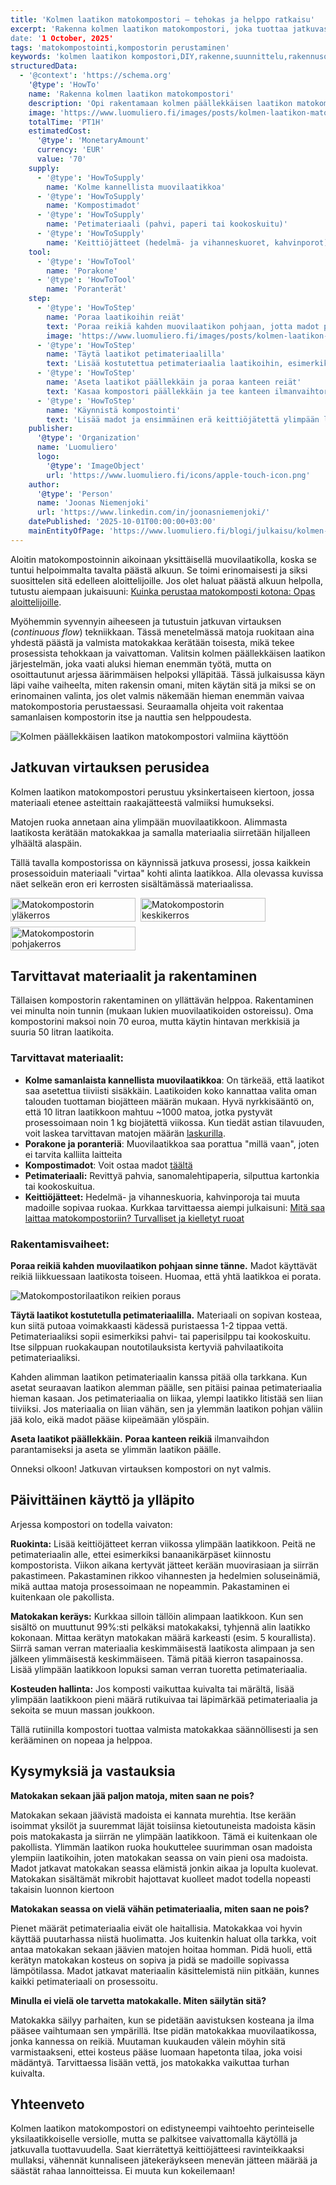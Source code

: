 ```yaml
---
title: 'Kolmen laatikon matokompostori – tehokas ja helppo ratkaisu'
excerpt: 'Rakenna kolmen laatikon matokompostori, joka tuottaa jatkuvasti valmista matokakkaa ja tekee kompostoinnista vaivatonta.''
date: '1 October, 2025'
tags: 'matokompostointi,kompostorin perustaminen'
keywords: 'kolmen laatikon kompostori,DIY,rakenne,suunnittelu,rakennusohje,matokomposti,kompostimadot,kerroksellinen järjestelmä,käyttö,huolto,tehokkuus,keittiöjäte,biojäte,lannoite,kestävä ratkaisu,askartelu,kotikompostointi,käytännöllisyys,ravinnekierto,omatoimisuus,projekti'
structuredData:
  - '@context': 'https://schema.org'
    '@type': 'HowTo'
    name: 'Rakenna kolmen laatikon matokompostori'
    description: 'Opi rakentamaan kolmen päällekkäisen laatikon matokompostori, joka perustuu jatkuvaan virtaukseen ja tuottaa valmista matokakkaa helposti.'
    image: 'https://www.luomuliero.fi/images/posts/kolmen-laatikon-matokompostori-edistyneempi-helppohoitoinen/kolmen_laatikon_kompostori-1200.jpg'
    totalTime: 'PT1H'
    estimatedCost:
      '@type': 'MonetaryAmount'
      currency: 'EUR'
      value: '70'
    supply:
      - '@type': 'HowToSupply'
        name: 'Kolme kannellista muovilaatikkoa'
      - '@type': 'HowToSupply'
        name: 'Kompostimadot'
      - '@type': 'HowToSupply'
        name: 'Petimateriaali (pahvi, paperi tai kookoskuitu)'
      - '@type': 'HowToSupply'
        name: 'Keittiöjätteet (hedelmä- ja vihanneskuoret, kahvinporot)'
    tool:
      - '@type': 'HowToTool'
        name: 'Porakone'
      - '@type': 'HowToTool'
        name: 'Poranterät'
    step:
      - '@type': 'HowToStep'
        name: 'Poraa laatikoihin reiät'
        text: 'Poraa reikiä kahden muovilaatikon pohjaan, jotta madot pääsevät liikkumaan kerrosten välillä. Yksi laatikko jätetään poraamatta.'
        image: 'https://www.luomuliero.fi/images/posts/kolmen-laatikon-matokompostori-edistyneempi-helppohoitoinen/kolmen_laatikon_kompostori_poraus-800.jpg'
      - '@type': 'HowToStep'
        name: 'Täytä laatikot petimateriaalilla'
        text: 'Lisää kostutettua petimateriaalia laatikoihin, esimerkiksi silputtua pahvia tai kookoskuitua. Materiaalin tulee olla kosteaa, mutta ei märkää.'
      - '@type': 'HowToStep'
        name: 'Aseta laatikot päällekkäin ja poraa kanteen reiät'
        text: 'Kasaa kompostori päällekkäin ja tee kanteen ilmanvaihtoreiät. Näin varmistat riittävän hapensaannin.'
      - '@type': 'HowToStep'
        name: 'Käynnistä kompostointi'
        text: 'Lisää madot ja ensimmäinen erä keittiöjätettä ylimpään laatikkoon. Pidä kansi päällä ja seuraa kosteutta säännöllisesti.'
    publisher:
      '@type': 'Organization'
      name: 'Luomuliero'
      logo:
        '@type': 'ImageObject'
        url: 'https://www.luomuliero.fi/icons/apple-touch-icon.png'
    author:
      '@type': 'Person'
      name: 'Joonas Niemenjoki'
      url: 'https://www.linkedin.com/in/joonasniemenjoki/'
    datePublished: '2025-10-01T00:00:00+03:00'
    mainEntityOfPage: 'https://www.luomuliero.fi/blogi/julkaisu/kolmen-laatikon-matokompostori-edistyneempi-helppohoitoinen'
---
```


Aloitin matokompostoinnin aikoinaan yksittäisellä muovilaatikolla, koska se tuntui helpoimmalta tavalta päästä alkuun. Se toimi erinomaisesti ja siksi suosittelen sitä edelleen aloittelijoille. Jos olet haluat päästä alkuun helpolla, tutustu aiempaan jukaisuuni: [Kuinka perustaa matokomposti kotona: Opas aloittelijoille](https://www.luomuliero.fi/blogi/julkaisu/kuinka-perustaa-matokomposti-kotona-opas-aloittelijoille).

Myöhemmin syvennyin aiheeseen ja tutustuin jatkuvan virtauksen (_continuous flow_) tekniikkaan. Tässä menetelmässä matoja ruokitaan aina yhdestä päästä ja valmista matokakkaa kerätään toisesta, mikä tekee prosessista tehokkaan ja vaivattoman. Valitsin kolmen päällekkäisen laatikon järjestelmän, joka vaati aluksi hieman enemmän työtä, mutta on osoittautunut arjessa äärimmäisen helpoksi ylläpitää. Tässä julkaisussa käyn läpi vaihe vaiheelta, miten rakensin omani, miten käytän sitä ja miksi se on erinomainen valinta, jos olet valmis näkemään hieman enemmän vaivaa matokompostoria perustaessasi. Seuraamalla ohjeita voit rakentaa samanlaisen kompostorin itse ja nauttia sen helppoudesta.

<picture>
  <source srcset="/images/posts/kolmen-laatikon-matokompostori-edistyneempi-helppohoitoinen/kolmen_laatikon_kompostori-800.avif 800w, /images/posts/kolmen-laatikon-matokompostori-edistyneempi-helppohoitoinen/kolmen_laatikon_kompostori-1200.avif 1200w" type="image/avif">
  <source srcset="/images/posts/kolmen-laatikon-matokompostori-edistyneempi-helppohoitoinen/kolmen_laatikon_kompostori-800.webp 800w, /images/posts/kolmen-laatikon-matokompostori-edistyneempi-helppohoitoinen/kolmen_laatikon_kompostori-1200.webp 1200w" type="image/webp">
  <img src="/images/posts/kolmen-laatikon-matokompostori-edistyneempi-helppohoitoinen/kolmen_laatikon_kompostori-800.jpg" srcset="/images/posts/kolmen-laatikon-matokompostori-edistyneempi-helppohoitoinen/kolmen_laatikon_kompostori-800.jpg 800w, /images/posts/kolmen-laatikon-matokompostori-edistyneempi-helppohoitoinen/kolmen_laatikon_kompostori-1200.jpg 1200w" alt="Kolmen päällekkäisen laatikon matokompostori valmiina käyttöön" sizes="(max-width: 600px) 100vw, 800px" style="max-width:100%;height:auto;" loading="lazy">
</picture>

## Jatkuvan virtauksen perusidea

Kolmen laatikon matokompostori perustuu yksinkertaiseen kiertoon, jossa materiaali etenee asteittain raakajätteestä valmiiksi humukseksi.

Matojen ruoka annetaan aina ylimpään muovilaatikkoon. Alimmasta laatikosta kerätään matokakkaa ja samalla materiaalia siirretään hiljalleen ylhäältä alaspäin.

Tällä tavalla kompostorissa on käynnissä jatkuva prosessi, jossa kaikkein prosessoiduin materiaali "virtaa" kohti alinta laatikkoa. Alla olevassa kuvissa näet selkeän eron eri kerrosten sisältämässä materiaalissa.

<div style="display:flex;flex-wrap:wrap;gap:0.5rem;max-width:100%;">
  <picture style="flex:1 1 calc(33.333% - 0.5rem);max-width:calc(33.333% - 0.5rem);display:block;min-width:200px;">
    <source srcset="/images/posts/kolmen-laatikon-matokompostori-edistyneempi-helppohoitoinen/matokompostori_ylakerros-800.avif 800w, /images/posts/kolmen-laatikon-matokompostori-edistyneempi-helppohoitoinen/matokompostori_ylakerros-1200.avif 1200w" type="image/avif">
    <source srcset="/images/posts/kolmen-laatikon-matokompostori-edistyneempi-helppohoitoinen/matokompostori_ylakerros-800.webp 800w, /images/posts/kolmen-laatikon-matokompostori-edistyneempi-helppohoitoinen/matokompostori_ylakerros-1200.webp 1200w" type="image/webp">
    <img src="/images/posts/kolmen-laatikon-matokompostori-edistyneempi-helppohoitoinen/matokompostori_ylakerros-800.jpg"
         srcset="/images/posts/kolmen-laatikon-matokompostori-edistyneempi-helppohoitoinen/matokompostori_ylakerros-800.jpg 800w, /images/posts/kolmen-laatikon-matokompostori-edistyneempi-helppohoitoinen/matokompostori_ylakerros-1200.jpg 1200w"
         alt="Matokompostorin yläkerros"
         sizes="(max-width: 900px) 100vw, 33vw"
         style="width:100%;height:auto;display:block;"
         loading="lazy" decoding="async">
  </picture>

  <picture style="flex:1 1 calc(33.333% - 0.5rem);max-width:calc(33.333% - 0.5rem);display:block;min-width:200px;">
    <source srcset="/images/posts/kolmen-laatikon-matokompostori-edistyneempi-helppohoitoinen/matokompostori_keskikerros-800.avif 800w, /images/posts/kolmen-laatikon-matokompostori-edistyneempi-helppohoitoinen/matokompostori_keskikerros-1200.avif 1200w" type="image/avif">
    <source srcset="/images/posts/kolmen-laatikon-matokompostori-edistyneempi-helppohoitoinen/matokompostori_keskikerros-800.webp 800w, /images/posts/kolmen-laatikon-matokompostori-edistyneempi-helppohoitoinen/matokompostori_keskikerros-1200.webp 1200w" type="image/webp">
    <img src="/images/posts/kolmen-laatikon-matokompostori-edistyneempi-helppohoitoinen/matokompostori_keskikerros-800.jpg"
         srcset="/images/posts/kolmen-laatikon-matokompostori-edistyneempi-helppohoitoinen/matokompostori_keskikerros-800.jpg 800w, /images/posts/kolmen-laatikon-matokompostori-edistyneempi-helppohoitoinen/matokompostori_keskikerros-1200.jpg 1200w"
         alt="Matokompostorin keskikerros"
         sizes="(max-width: 900px) 100vw, 33vw"
         style="width:100%;height:auto;display:block;"
         loading="lazy" decoding="async">
  </picture>

  <picture style="flex:1 1 calc(33.333% - 0.5rem);max-width:calc(33.333% - 0.5rem);display:block;min-width:200px;">
    <source srcset="/images/posts/kolmen-laatikon-matokompostori-edistyneempi-helppohoitoinen/matokompostori_pohjakerros-800.avif 800w, /images/posts/kolmen-laatikon-matokompostori-edistyneempi-helppohoitoinen/matokompostori_pohjakerros-1200.avif 1200w" type="image/avif">
    <source srcset="/images/posts/kolmen-laatikon-matokompostori-edistyneempi-helppohoitoinen/matokompostori_pohjakerros-800.webp 800w, /images/posts/kolmen-laatikon-matokompostori-edistyneempi-helppohoitoinen/matokompostori_pohjakerros-1200.webp 1200w" type="image/webp">
    <img src="/images/posts/kolmen-laatikon-matokompostori-edistyneempi-helppohoitoinen/matokompostori_pohjakerros-800.jpg"
         srcset="/images/posts/kolmen-laatikon-matokompostori-edistyneempi-helppohoitoinen/matokompostori_pohjakerros-800.jpg 800w, /images/posts/kolmen-laatikon-matokompostori-edistyneempi-helppohoitoinen/matokompostori_pohjakerros-1200.jpg 1200w"
         alt="Matokompostorin pohjakerros"
         sizes="(max-width: 900px) 100vw, 33vw"
         style="width:100%;height:auto;display:block;"
         loading="lazy" decoding="async">
  </picture>
</div>

## Tarvittavat materiaalit ja rakentaminen

Tällaisen kompostorin rakentaminen on yllättävän helppoa. Rakentaminen vei minulta noin tunnin (mukaan lukien muovilaatikoiden ostoreissu). Oma kompostorini maksoi noin 70 euroa, mutta käytin hintavan merkkisiä ja suuria 50 litran laatikoita.

### Tarvittavat materiaalit:

- **Kolme samanlaista kannellista muovilaatikkoa**: On tärkeää, että laatikot saa asetettua tiiviisti sisäkkäin. Laatikoiden koko kannattaa valita oman talouden tuottaman biojätteen määrän mukaan. Hyvä nyrkkisääntö on, että 10 litran laatikkoon mahtuu ~1000 matoa, jotka pystyvät prosessoimaan noin 1 kg biojätettä viikossa. Kun tiedät astian tilavuuden, voit laskea tarvittavan matojen määrän [laskurilla](https://www.luomuliero.fi/matolaskuri).
- **Porakone ja poranteriä**: Muovilaatikkoa saa porattua "millä vaan", joten ei tarvita kalliita laitteita
- **Kompostimadot**: Voit ostaa madot [täältä](https://www.luomuliero.fi/madot)
- **Petimateriaali:** Revittyä pahvia, sanomalehtipaperia, silputtua kartonkia tai kookoskuitua.
- **Keittiöjätteet:** Hedelmä- ja vihanneskuoria, kahvinporoja tai muuta madoille sopivaa ruokaa. Kurkkaa tarvittaessa aiempi julkaisuni: [Mitä saa laittaa matokompostoriin? Turvalliset ja kielletyt ruoat](https://www.luomuliero.fi/blogi/julkaisu/mita-saa-laittaa-matokompostoriin-turvalliset-ja-kielletyt-ruoat)

### Rakentamisvaiheet:

**Poraa reikiä kahden muovilaatikon pohjaan sinne tänne.** Madot käyttävät reikiä liikkuessaan laatikosta toiseen. Huomaa, että yhtä laatikkoa ei porata.

<picture>
  <source srcset="/images/posts/kolmen-laatikon-matokompostori-edistyneempi-helppohoitoinen/kolmen_laatikon_kompostori_poraus-800.avif 800w, /images/posts/kolmen-laatikon-matokompostori-edistyneempi-helppohoitoinen/kolmen_laatikon_kompostori_poraus-1200.avif 1200w" type="image/avif">
  <source srcset="/images/posts/kolmen-laatikon-matokompostori-edistyneempi-helppohoitoinen/kolmen_laatikon_kompostori_poraus-800.webp 800w, /images/posts/kolmen-laatikon-matokompostori-edistyneempi-helppohoitoinen/kolmen_laatikon_kompostori_poraus-1200.webp 1200w" type="image/webp">
  <img src="/images/posts/kolmen-laatikon-matokompostori-edistyneempi-helppohoitoinen/kolmen_laatikon_kompostori_poraus-800.jpg" srcset="/images/posts/kolmen-laatikon-matokompostori-edistyneempi-helppohoitoinen/kolmen_laatikon_kompostori_poraus-800.jpg 800w, /images/posts/kolmen-laatikon-matokompostori-edistyneempi-helppohoitoinen/kolmen_laatikon_kompostori_poraus-1200.jpg 1200w" alt="Matokompostorilaatikon reikien poraus" sizes="(max-width: 600px) 100vw, 800px" style="max-width:300px;height:auto;" loading="lazy">
</picture>

**Täytä laatikot kostutetulla petimateriaalilla.** Materiaali on sopivan kosteaa, kun siitä putoaa voimakkaasti kädessä puristaessa 1-2 tippaa vettä. Petimateriaaliksi sopii esimerkiksi pahvi- tai paperisilppu tai kookoskuitu. Itse silppuan ruokakaupan noutotilauksista kertyviä pahvilaatikoita petimateriaaliksi.

<aside>Kahden alimman laatikon petimateriaalin kanssa pitää olla tarkkana. Kun asetat seuraavan laatikon alemman päälle, sen pitäisi painaa petimateriaalia hieman kasaan. Jos petimateriaalia on liikaa, ylempi laatikko litistää sen liian tiiviiksi. Jos materiaalia on liian vähän, sen ja ylemmän laatikon pohjan väliin jää kolo, eikä madot pääse kiipeämään ylöspäin.</aside>

**Aseta laatikot päällekkäin.** **Poraa kanteen reikiä** ilmanvaihdon parantamiseksi ja aseta se ylimmän laatikon päälle.

Onneksi olkoon! Jatkuvan virtauksen kompostori on nyt valmis.

## Päivittäinen käyttö ja ylläpito

Arjessa kompostori on todella vaivaton:

**Ruokinta:** Lisää keittiöjätteet kerran viikossa ylimpään laatikkoon. Peitä ne petimateriaalin alle, ettei esimerkiksi banaanikärpäset kiinnostu kompostorista. Viikon aikana kertyvät jätteet kerään muovirasiaan ja siirrän pakastimeen. Pakastaminen rikkoo vihannesten ja hedelmien soluseinämiä, mikä auttaa matoja prosessoimaan ne nopeammin. Pakastaminen ei kuitenkaan ole pakollista.

**Matokakan keräys:** Kurkkaa silloin tällöin alimpaan laatikkoon. Kun sen sisältö on muuttunut 99%:sti pelkäksi matokakaksi, tyhjennä alin laatikko kokonaan. Mittaa kerätyn matokakan määrä karkeasti (esim. 5 kourallista). Siirrä saman verran materiaalia keskimmäisestä laatikosta alimpaan ja sen jälkeen ylimmäisestä keskimmäiseen. Tämä pitää kierron tasapainossa. Lisää ylimpään laatikkoon lopuksi saman verran tuoretta petimateriaalia.

**Kosteuden hallinta:** Jos komposti vaikuttaa kuivalta tai märältä, lisää ylimpään laatikkoon pieni määrä rutikuivaa tai läpimärkää petimateriaalia ja sekoita se muun massan joukkoon.

Tällä rutiinilla kompostori tuottaa valmista matokakkaa säännöllisesti ja sen kerääminen on nopeaa ja helppoa.

## Kysymyksiä ja vastauksia

**Matokakan sekaan jää paljon matoja, miten saan ne pois?**

Matokakan sekaan jäävistä madoista ei kannata murehtia. Itse kerään isoimmat yksilöt ja suuremmat läjät toisiinsa kietoutuneista madoista käsin pois matokakasta ja siirrän ne ylimpään laatikkoon. Tämä ei kuitenkaan ole pakollista. Ylimmän laatikon ruoka houkuttelee suurimman osan madoista ylempiin laatikoihin, joten matokakan seassa on vain pieni osa madoista. Madot jatkavat matokakan seassa elämistä jonkin aikaa ja lopulta kuolevat. Matokakan sisältämät mikrobit hajottavat kuolleet madot todella nopeasti takaisin luonnon kiertoon

**Matokakan seassa on vielä vähän petimateriaalia, miten saan ne pois?**

Pienet määrät petimateriaalia eivät ole haitallisia. Matokakkaa voi hyvin käyttää puutarhassa niistä huolimatta. Jos kuitenkin haluat olla tarkka, voit antaa matokakan sekaan jäävien matojen hoitaa homman. Pidä huoli, että kerätyn matokakan kosteus on sopiva ja pidä se madoille sopivassa lämpötilassa. Madot jatkavat materiaalin käsittelemistä niin pitkään, kunnes kaikki petimateriaali on prosessoitu.

**Minulla ei vielä ole tarvetta matokakalle. Miten säilytän sitä?**

Matokakka säilyy parhaiten, kun se pidetään aavistuksen kosteana ja ilma pääsee vaihtumaan sen ympärillä. Itse pidän matokakkaa muovilaatikossa, jonka kannessa on reikiä. Muutaman kuukauden välein möyhin sitä varmistaakseni, ettei kosteus pääse luomaan hapetonta tilaa, joka voisi mädäntyä. Tarvittaessa lisään vettä, jos matokakka vaikuttaa turhan kuivalta.

## Yhteenveto

Kolmen laatikon matokompostori on edistyneempi vaihtoehto perinteiselle yksilaatikkoiselle versiolle, mutta se palkitsee vaivattomalla käytöllä ja jatkuvalla tuottavuudella. Saat kierrätettyä keittiöjätteesi ravinteikkaaksi mullaksi, vähennät kunnaliseen jätekeräykseen menevän jätteen määrää ja säästät rahaa lannoitteissa. Ei muuta kun kokeilemaan!
